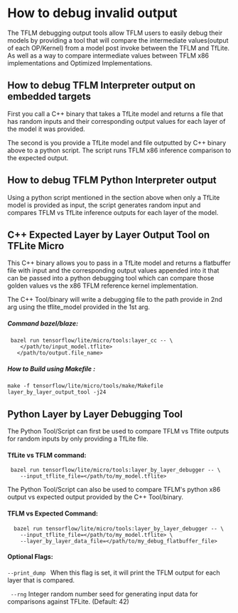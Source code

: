 # How to debug invalid output

The TFLM debugging output tools allow TFLM users to easily debug their models
by providing a tool that will compare the intermediate  values(output of each OP/Kernel)
from a model post invoke between the TFLM and TfLite. As well as a way to
compare intermediate values between TFLM x86 implementations and Optimized 
Implementations.

## How to debug TFLM Interpreter output on embedded targets

First you call a C++ binary that takes a TfLite model and returns a file that has
random inputs and their corresponding output values for each layer of the model
it was provided.

The second is you provide a TfLite model and file outputted by C++ binary above
to a  python script. The script runs TFLM x86 inference comparison to the 
expected output.

## How to debug TFLM Python Interpreter output

Using a python script mentioned in the section above when only a TfLite model is
provided as input, the script generates random input and compares TFLM vs TfLite
inference outputs for each layer of the model.

## C++ Expected Layer by Layer Output Tool on TFLite Micro

This C++ binary allows you to pass in a TfLite model and returns a flatbuffer
file with input and the corresponding output values appended into it that can be
passed into a python debugging tool which can compare those golden values vs
the x86 TFLM reference kernel implementation.

The C++ Tool/binary will write a debugging file to the path provide in
2nd arg using the tflite_model provided in the 1st arg.

##### Command bazel/blaze:

```
 bazel run tensorflow/lite/micro/tools:layer_cc -- \
    </path/to/input_model.tflite>
   </path/to/output.file_name>
```

##### How to Build using Makefile :

```
make -f tensorflow/lite/micro/tools/make/Makefile layer_by_layer_output_tool -j24
```

## Python Layer by Layer Debugging Tool 

The Python Tool/Script can first be used to compare TFLM vs Tflite outputs for
random inputs by only providing a TfLite file.

#### TfLite vs TFLM command:
``` 
 bazel run tensorflow/lite/micro/tools:layer_by_layer_debugger -- \
    --input_tflite_file=</path/to/my_model.tflite>
```

The Python Tool/Script can also be used to compare TFLM's python x86 output
vs expected output provided by the C++ Tool/binary.

#### TFLM vs Expected Command:
``` 
  bazel run tensorflow/lite/micro/tools:layer_by_layer_debugger -- \
    --input_tflite_file=</path/to/my_model.tflite> \
    --layer_by_layer_data_file=</path/to/my_debug_flatbuffer_file>
```

#### Optional Flags:
 ` --print_dump  `
When this flag is set, it will print the TFLM output for each layer that is
compared.

 ` --rng`
Integer random number seed for generating input data for comparisons against TFLite. (Default: 42)
